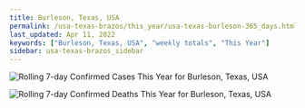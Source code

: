 ```yaml
---
title: Burleson, Texas, USA
permalink: /usa-texas-brazos/this_year/usa-texas-burleson-365_days.html
last_updated: Apr 11, 2022
keywords: ["Burleson, Texas, USA", "weekly totals", "This Year"]
sidebar: usa-texas-brazos_sidebar
---
```


![Rolling 7-day Confirmed Cases This Year for Burleson, Texas, USA](/covid_tracker/images/graphs/usa-texas-burleson-rolling_7_days_confirmed-365_days_graph.png)

![Rolling 7-day Confirmed Deaths This Year for Burleson, Texas, USA](/covid_tracker/images/graphs/usa-texas-burleson-rolling_7_days_deaths-365_days_graph.png)
